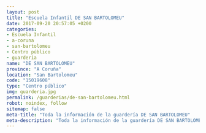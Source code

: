 ```yaml
---
layout: post
title: "Escuela Infantil DE SAN BARTOLOMEU"
date: 2017-09-20 20:57:05 +0200
categories:
- Escuela Infantil
- a-coruna
- san-bartolomeu
- Centro público
- guarderia
name: "DE SAN BARTOLOMEU"
province: "A Coruña"
location: "San Bartolomeu"
code: "15019608"
type: "Centro público"
img: guarderia.jpg
permalink: /guarderias/de-san-bartolomeu.html
robot: noindex, follow
sitemap: false
meta-title: "Toda la información de la guardería DE SAN BARTOLOMEU"
meta-description: "Toda la información de la guardería DE SAN BARTOLOMEU"
---
```

